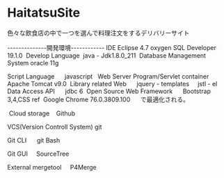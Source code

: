 # HaitatsuSite
色々な飲食店の中で一つを選んで料理注文をするデリバリーサイト

--------------開発環境------------
⁠IDE
      Eclipse 4.7 oxygen
      SQL Developer 19.1.0
⁠
⁠Develop Language
⁠     java - Jdk1.8.0_211
⁠
⁠Database Management System
      ⁠oracle 11g

⁠Script Language
⁠      javascript 
⁠
⁠Web Server Program/Servlet container
⁠      Apache Tomcat v9.0
⁠
⁠Library related Web
⁠      jquery - templates
⁠      jstl - el
⁠
⁠Data Access API 
⁠     jdbc 6
⁠
⁠Open Source Web Framework
⁠      Bootstrap 3,4,CSS ref
⁠
⁠Google Chrome 76.0.3809.100 
⁠    で最適化される。

⁠
⁠Cloud storage⁠    
      Github⁠
      
⁠VCS(Version Controll System)
      ⁠git
      
⁠⁠Git CLI ⁠    
      git Bash⁠⁠
      
Git GUI⁠    
      SourceTree
      
⁠⁠External mergetool⁠    
      P4Merge
